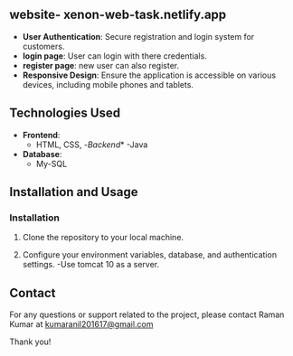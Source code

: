## website- xenon-web-task.netlify.app

- **User Authentication**: Secure registration and login system for customers.
- **login page**: User can login with there credentials.
- **register page**: new user can also register.
- **Responsive Design**: Ensure the application is accessible on various devices, including mobile phones and tablets.

## Technologies Used

- **Frontend**:
  - HTML, CSS,
-*Backend**
  -Java
- **Database**:
  - My-SQL

## Installation and Usage

### Installation

1. Clone the repository to your local machine.

2. Configure your environment variables, database, and authentication settings.
  -Use tomcat 10 as a server.

## Contact

For any questions or support related to the project, please contact Raman Kumar at kumaranil201617@gmail.com

Thank you!
